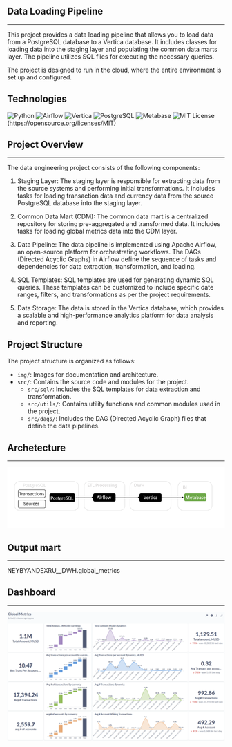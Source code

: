 ## Data Loading Pipeline
----
This project provides a data loading pipeline that allows you to load data from a PostgreSQL database to a Vertica database. It includes classes for loading data into the staging layer and populating the common data marts layer. The pipeline utilizes SQL files for executing the necessary queries.

The project is designed to run in the cloud, where the entire environment is set up and configured.

## Technologies

![Python](https://img.shields.io/badge/Python-3.9-blue)
![Airflow](https://img.shields.io/badge/Airflow-2.0.2-blue)
![Vertica](https://img.shields.io/badge/Vertica-10.0.1-blue)
![PostgreSQL](https://img.shields.io/badge/PostgreSQL-13-blue)
![Metabase](https://img.shields.io/badge/Metabase-0.39.4-blue)
![MIT License](https://img.shields.io/badge/License-MIT-green)(https://opensource.org/licenses/MIT)

## Project Overview
----
The data engineering project consists of the following components:

1. Staging Layer: The staging layer is responsible for extracting data from the source systems and performing initial transformations. It includes tasks for loading transaction data and currency data from the source PostgreSQL database into the staging layer.

2. Common Data Mart (CDM): The common data mart is a centralized repository for storing pre-aggregated and transformed data. It includes tasks for loading global metrics data into the CDM layer.

3. Data Pipeline: The data pipeline is implemented using Apache Airflow, an open-source platform for orchestrating workflows. The DAGs (Directed Acyclic Graphs) in Airflow define the sequence of tasks and dependencies for data extraction, transformation, and loading.

4. SQL Templates: SQL templates are used for generating dynamic SQL queries. These templates can be customized to include specific date ranges, filters, and transformations as per the project requirements.

5. Data Storage: The data is stored in the Vertica database, which provides a scalable and high-performance analytics platform for data analysis and reporting.

## Project Structure

The project structure is organized as follows:

- `img/`: Images for documentation and architecture.
- `src/`: Contains the source code and modules for the project.
  - `src/sql/`: Includes the SQL templates for data extraction and transformation.
  - `src/utils/`: Contains utility functions and common modules used in the project.
  - `src/dags/`: Includes the DAG (Directed Acyclic Graph) files that define the data pipelines.


## Archetecture
---
![archetecture.png](/img/archetecture.png)

## Output mart
---- 
NEYBYANDEXRU__DWH.global_metrics

## Dashboard
-----
![dasboard.png](/img/dashboard.png)